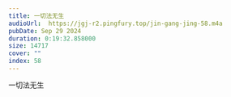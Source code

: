 ```yaml
---
title: 一切法无生
audioUrl:  https://jgj-r2.pingfury.top/jin-gang-jing-58.m4a
pubDate: Sep 29 2024
duration: 0:19:32.858000
size: 14717
cover: ""
index: 58
---
```

一切法无生